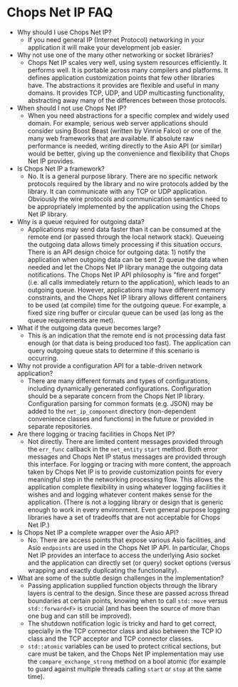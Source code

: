 # Chops Net IP FAQ

- Why should I use Chops Net IP?
  - If you need general IP (Internet Protocol) networking in your application it will make your development job easier.
- Why not use one of the many other networking or socket libraries?
  - Chops Net IP scales very well, using system resources efficiently. It performs well. It is portable across many compilers and platforms. It defines application customization points that few other libraries have. The abstractions it provides are flexible and useful in many domains. It provides TCP, UDP, and UDP multicasting functionality, abstracting away many of the differences between those protocols.
- When should I not use Chops Net IP?
  - When you need abstractions for a specific complex and widely used domain. For example, serious web server applications should consider using Boost Beast (written by Vinnie Falco) or one of the many web frameworks that are available. If absolute raw performance is needed, writing directly to the Asio API (or similar) would be better, giving up the convenience and flexibility that Chops Net IP provides.
- Is Chops Net IP a framework?
  - No. It is a general purpose library. There are no specific network protocols required by the library and no wire protocols added by the library. It can communicate with any TCP or UDP application. Obviously the wire protocols and communication semantics need to be appropriately implemented by the application using the Chops Net IP library.
- Wny is a queue required for outgoing data?
  - Applications may send data faster than it can be consumed at the remote end (or passed through the local network stack). Queueing the outgoing data allows timely processing if this situation occurs. There is an API design choice for outgoing data: 1) notify the application when outgoing data can be sent 2) queue the data when needed and let the Chops Net IP library manage the outgoing data notifications. The Chops Net IP API philosophy is "fire and forget" (i.e. all calls immediately return to the application), which leads to an outgoing queue. However, applications may have different memory constraints, and the Chops Net IP library allows different containers to be used (at compile) time for the outgoing queue. For example, a fixed size ring buffer or circular queue can be used (as long as the queue requirements are met).
- What if the outgoing data queue becomes large?
  - This is an indication that the remote end is not processing data fast enough (or that data is being produced too fast). The application can query outgoing queue stats to determine if this scenario is occurring.
- Why not provide a configuration API for a table-driven network application?
  - There are many different formats and types of configurations, including dynamically generated configurations. Configuration should be a separate concern from the Chops Net IP library. Configuration parsing for common formats (e.g. JSON) may be added to the `net_ip_component` directory (non-dependent convenience classes and functions) in the future or provided in separate repositories.
- Are there logging or tracing facilities in Chops Net IP?
  - Not directly. There are limited content messages provided through the `err_func` callback in the `net_entity` `start` method. Both error messages and Chops Net IP status messages are provided through this interface. For logging or tracing with more content, the approach taken by Chops Net IP is to provide customization points for every meaningful step in the networking processing flow. This allows the application complete flexibility in using whatever logging facilities it wishes and and logging whatever content makes sense for the application. (There is not a logging library or design that is generic enough to work in every environment. Even general purpose logging libraries have a set of tradeoffs that are not acceptable for Chops Net IP.)
- Is Chops Net IP a complete wrapper over the Asio API?
  - No. There are access points that expose various Asio facilities, and Asio `endpoints` are used in the Chops Net IP API. In particular, Chops Net IP provides an interface to access the underlying Asio socket and the application can directly set (or query) socket options (versus wrapping and exactly duplicating the functionality).
- What are some of the subtle design challenges in the implementation?
  - Passing application supplied function objects through the library layers is central to the design. Since these are passed across thread boundaries at certain points, knowing when to call `std::move` versus `std::forward<F>` is crucial (and has been the source of more than one bug and can still be improved).
  - The shutdown notification logic is tricky and hard to get correct, specially in the TCP connector class and also between the TCP IO class and the TCP acceptor and TCP connector classes.
  - `std::atomic` variables can be used to protect critical sections, but care must be taken, and the Chops Net IP implementation may use the `compare_exchange_strong` method on a bool atomic (for example to guard against multiple threads calling `start` or `stop` at the same time).

